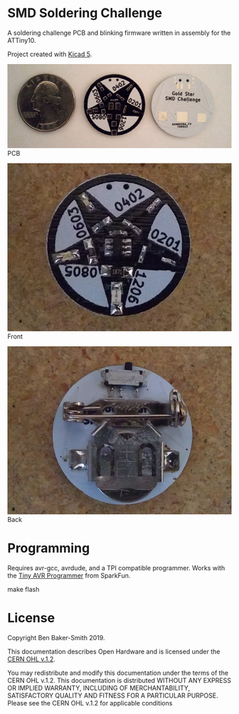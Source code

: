 # SMD Soldering Challenge

A soldering challenge PCB and blinking firmware written in assembly for
the ATTiny10.

Project created with [Kicad 5](http://www.kicad-pcb.org).

![UCP PCB](/images/smd-pcb.jpg)\
PCB

![UCP front](/images/smd-front.jpg)\
Front

![UCP PCB](/images/smd-back.jpg)\
Back

# Programming

Requires avr-gcc, avrdude, and a TPI compatible programmer. Works with the [Tiny
AVR Programmer](https://www.sparkfun.com/products/11801) from SparkFun.

  make flash

# License

Copyright Ben Baker-Smith 2019.

This documentation describes Open Hardware and is licensed under the
[CERN OHL v.1.2](/LICENSE.TXT).

You may redistribute and modify this documentation under the terms of the
CERN OHL v.1.2. This documentation is distributed
WITHOUT ANY EXPRESS OR IMPLIED WARRANTY, INCLUDING OF
MERCHANTABILITY, SATISFACTORY QUALITY AND FITNESS FOR A
PARTICULAR PURPOSE. Please see the CERN OHL v.1.2 for applicable
conditions
